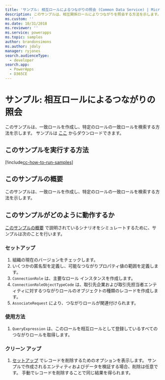 ```yaml
---
title: 'サンプル: 相互ロールによるつながりの照会 (Common Data Service) | Microsoft Docs'
description: このサンプルは、相互関係ロールによりつながりを照会する方法を示します。
ms.custom: ''
ms.date: 10/31/2018
ms.reviewer: ''
ms.service: powerapps
ms.topic: samples
author: brandonsimons
ms.author: jdaly
manager: ryjones
search.audienceType:
  - developer
search.app:
  - PowerApps
  - D365CE
---
```

# <a name="sample-query-connections-by-reciprocal-roles"></a>サンプル: 相互ロールによるつながりの照会

<!-- https://docs.microsoft.com/dynamics365/customer-engagement/developer/sample-query-connections-reciprocal-roles-early-bound -->

このサンプルは、一致ロールを作成し、特定のロールの一致ロールを検索する方法を示します。 サンプルは [ここ](https://github.com/Microsoft/PowerApps-Samples/tree/master/cds/orgsvc/C%23/QueryByReciprocalRole) からダウンロードできます。

## <a name="how-to-run-this-sample"></a>このサンプルを実行する方法

[!include[cc-how-to-run-samples](../../includes/cc-how-to-run-samples.md)]

## <a name="what-this-sample-does"></a>このサンプルの概要

このサンプルは、一致ロールを作成し、特定のロールの一致ロールを検索する方法を示します。

## <a name="how-this-sample-works"></a>このサンプルがどのように動作するか

[このサンプルの概要](#what-this-sample-does) で説明されているシナリオをシミュレートするために、サンプルは次のことを行います。

### <a name="setup"></a>セットアップ
1. 組織の現在のバージョンをチェックします。
2. いくつかの匿名型を定義し、可能なつながりプロパティ値の範囲を定義します。
3. `ConnectionRole` は、主要なロール インスタンスを作成します。
4. `ConnectionRoleObjectTypeCode` は、取引先企業および取引先担当者エンティティに対するつながりロールのオブジェクトの種類のレコードを作成します。
5. `AssociateRequest` により、つながりロールが関連付けられます。

### <a name="demonstrate"></a>使用方法

1. `QueryExpression` は、このロールを相互ロールとして登録しているすべてのつながりロールを取得します。

### <a name="clean-up"></a>クリーン アップ

1. [セットアップ](#setup) でレコードを削除するためのオプションを表示します。
    サンプルで作成されるエンティティおよびデータを検証する場合、削除は任意です。 手動でレコードを削除することで同じ結果を得られます。
